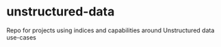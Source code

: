# unstructured-data
Repo for projects using indices and capabilities around Unstructured data use-cases
